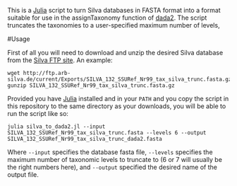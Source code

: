 This is a [Julia](https://julialang.org/) script to turn Silva databases in FASTA format into a format suitable for use in the assignTaxonomy function of [dada2](https://benjjneb.github.io/dada2/). The script truncates the taxonomies to a user-specified maximum number of levels, 

#Usage

First of all you will need to download and unzip the desired Silva database from the [Silva FTP site](http://ftp.arb-silva.de/). An example:

    wget http://ftp.arb-silva.de/current/Exports/SILVA_132_SSURef_Nr99_tax_silva_trunc.fasta.gz
    gunzip SILVA_132_SSURef_Nr99_tax_silva_trunc.fasta.gz

Provided you have [Julia](https://julialang.org/) installed and in your `PATH` and you copy the script in this repository to the same directory as your downloads, you will be able to run the script like so:

    julia silva_to_dada2.jl --input SILVA_132_SSURef_Nr99_tax_silva_trunc.fasta --levels 6 --output SILVA_132_SSURef_Nr99_tax_silva_trunc_dada2.fasta

Where `--input` specifies the database fasta file, `--levels` specifies the maximum number of taxonomic levels to truncate to (6 or 7 will usually be the right numbers here), and `--output` specified the desired name of the output file.
